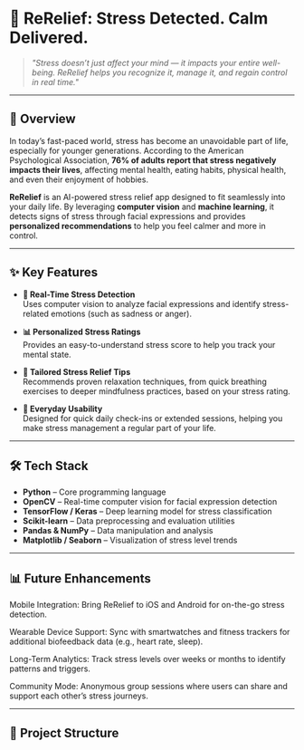 # 🌿 ReRelief: Stress Detected. Calm Delivered.

> *"Stress doesn’t just affect your mind — it impacts your entire well-being. ReRelief helps you recognize it, manage it, and regain control in real time."*

---

## 🚀 Overview

In today’s fast-paced world, stress has become an unavoidable part of life, especially for younger generations. According to the American Psychological Association, **76% of adults report that stress negatively impacts their lives**, affecting mental health, eating habits, physical health, and even their enjoyment of hobbies.

**ReRelief** is an AI-powered stress relief app designed to fit seamlessly into your daily life. By leveraging **computer vision** and **machine learning**, it detects signs of stress through facial expressions and provides **personalized recommendations** to help you feel calmer and more in control.

---

## ✨ Key Features

- **🧠 Real-Time Stress Detection**  
  Uses computer vision to analyze facial expressions and identify stress-related emotions (such as sadness or anger).  

- **📊 Personalized Stress Ratings**  
  Provides an easy-to-understand stress score to help you track your mental state.  

- **🌱 Tailored Stress Relief Tips**  
  Recommends proven relaxation techniques, from quick breathing exercises to deeper mindfulness practices, based on your stress rating.  

- **📱 Everyday Usability**  
  Designed for quick daily check-ins or extended sessions, helping you make stress management a regular part of your life.  

---

## 🛠️ Tech Stack

- **Python** – Core programming language  
- **OpenCV** – Real-time computer vision for facial expression detection  
- **TensorFlow / Keras** – Deep learning model for stress classification  
- **Scikit-learn** – Data preprocessing and evaluation utilities  
- **Pandas & NumPy** – Data manipulation and analysis  
- **Matplotlib / Seaborn** – Visualization of stress level trends  

---

## 📊 Future Enhancements

Mobile Integration: Bring ReRelief to iOS and Android for on-the-go stress detection.

Wearable Device Support: Sync with smartwatches and fitness trackers for additional biofeedback data (e.g., heart rate, sleep).

Long-Term Analytics: Track stress levels over weeks or months to identify patterns and triggers.

Community Mode: Anonymous group sessions where users can share and support each other’s stress journeys.

---



## 📂 Project Structure

